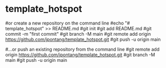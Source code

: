 # template_hotspot
#or create a new repository on the command line
#echo "# template_hotspot" >> README.md
#git init
#git add README.md
#git commit -m "first commit"
#git branch -M main
#git remote add origin https://github.com/jpontang/template_hotspot.git
#git push -u origin main


#…or push an existing repository from the command line
#git remote add origin https://github.com/jpontang/template_hotspot.git
#git branch -M main
#git push -u origin main
